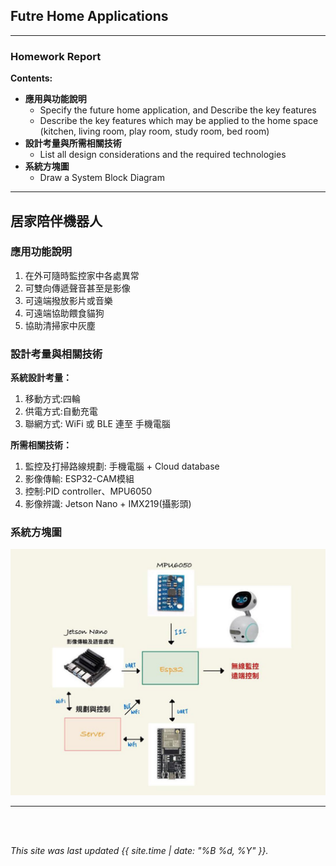 ## Futre Home Applications
---
### Homework Report
**Contents:**<br>
* **應用與功能說明**
  - Specify the future home application, and Describe the key features
  - Describe the key features which may be applied to the home space (kitchen, living room, play room, study room, bed room)
* **設計考量與所需相關技術**
  - List all design considerations and the required technologies
* **系統方塊圖**
  - Draw a System Block Diagram

---
## 居家陪伴機器人
### 應用功能說明
1. 在外可隨時監控家中各處異常
2. 可雙向傳遞聲音甚至是影像
3. 可遠端撥放影片或音樂
4. 可遠端協助餵食貓狗
5. 協助清掃家中灰塵

### 設計考量與相關技術
**系統設計考量：**<br>
1. 移動方式:四輪
2. 供電方式:自動充電
3. 聯網方式: WiFi 或 BLE 連至 手機電腦

**所需相關技術：**
1. 監控及打掃路線規劃: 手機電腦 + Cloud database
2. 影像傳輸: ESP32-CAM模組
3. 控制:PID controller、MPU6050
4. 影像辨識: Jetson Nano + IMX219(攝影頭)


### 系統方塊圖
![](https://github.com/sijop/MCU-project/blob/main/images/%E5%BE%AE%E8%BB%9F%E9%AB%94%E6%A8%B9%E6%9E%9D%E5%9C%96.jpg?raw=true)

---
<br>
<br>

*This site was last updated {{ site.time | date: "%B %d, %Y" }}.*



